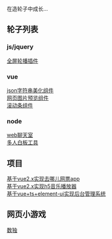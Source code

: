 
在造轮子中成长...

## 轮子列表

### js/jquery

[全屏轮播插件](https://github.com/wozien/jquery-fsscroll)<br>

### vue

[json字符串美化组件](https://github.com/wozien/vue-json-prettier)<br>
[网页图片预览组件](https://github.com/wozien/vue-image-preview)<br>
[滚动条组件](https://github.com/wozien/vue-scrollbar)

### node

[web聊天室](https://github.com/wozien/letschat)<br>
[多人白板工具](https://github.com/wozien/whiteboard-ol)

## 项目

[基于vue2.x实现去哪儿网票app](https://github.com/wozien/travel)<br>
[基于vue2.x实现h5音乐播放器](https://github.com/wozien/vue-music-player)<br>
[基于vue+ts+element-ui实现后台管理系统](https://github.com/wozien/vuets-admin)

## 网页小游戏

[数独](https://github.com/wozien/sudoku)
